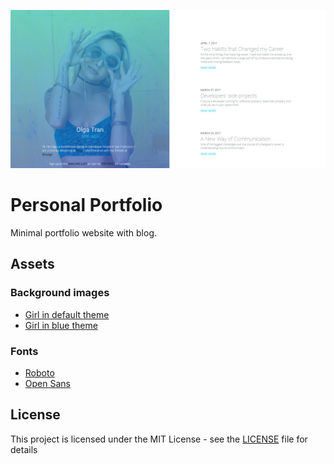 ![Homepage image](screenshots/homepage.png)
# Personal Portfolio
Minimal portfolio website with blog.

## Assets

### Background images
* [Girl in default theme](https://unsplash.com/photos/MA7VYLQ_9ao)
* [Girl in blue theme](https://unsplash.com/photos/_KaMTEmJnxY)

### Fonts
* [Roboto](https://fonts.google.com/specimen/Roboto)
* [Open Sans](https://fonts.google.com/specimen/Open+Sans)

## License
This project is licensed under the MIT License - see the [LICENSE](LICENSE) file for details